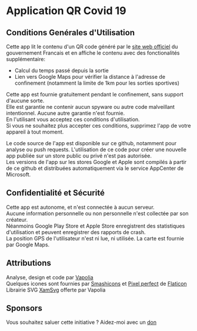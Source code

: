 # Application QR Covid 19

## Conditions Genérales d'Utilisation

Cette app lit le contenu d'un QR code généré par le [site web officiel](https://media.interieur.gouv.fr/deplacement-covid-19/) du gouvernement Francais et en affiche le contenu avec des fonctionalités supplémentaire: 
* Calcul du temps passé depuis la sortie
* Lien vers Google Maps pour vérifier la distance à l'adresse de confinement (notamment la limite de 1km pour les sorties sportives)

Cette app est fournie gratuitement pendant le confinement, sans support d'aucune sorte.  
Elle est garantie ne contenir aucun spyware ou autre code malveillant intentionnel. Aucune autre garantie n'est fournie.  
En l'utilisant vous acceptez ces conditions d'utilisation.  
Si vous ne souhaitez plus accepter ces conditions, supprimez l'app de votre appareil à tout moment.

Le code source de l'app est disponible sur ce github, notamment pour analyse ou push requests. L'utilisation de ce code pour créer une nouvelle app publiée sur un store public ou privé n'est pas autorisée.  
Les versions de l'app sur les stores Google et Apple sont compilés à partir de ce github et distribuées automatiquement via le service AppCenter de Microsoft.

## Confidentialité et Sécurité

Cette app est autonome, et n'est connectée à aucun serveur.  
Aucune information personnelle ou non personnelle n'est collectée par son créateur.  
Néanmoins Google Play Store et Apple Store enregistrent des statistiques d'utilisation et peuvent enregistrer des rapports de crash.  
La position GPS de l'utilisateur n'est ni lue, ni utilisée. La carte est fournie par Google Maps.  

## Attributions

Analyse, design et code par [Vapolia](https://vapolia.fr)  
Quelques icones sont fournies par [Smashicons](https://www.flaticon.com/authors/smashicons) et [Pixel perfect](https://www.flaticon.com/authors/pixel-perfect) de [Flaticon](https://www.flaticon.com/)  
Librairie SVG [XamSvg](https://github.com/softlion/xamsvg-samples) offerte par Vapolia  

## Sponsors

Vous souhaitez saluer cette initiative ? Aidez-moi avec un [don](https://liberapay.com/softlion/donate)
